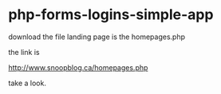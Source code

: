 # php-forms-logins-simple-app

download the file
landing page is the homepages.php

the link is 

http://www.snoopblog.ca/homepages.php

take a look.
